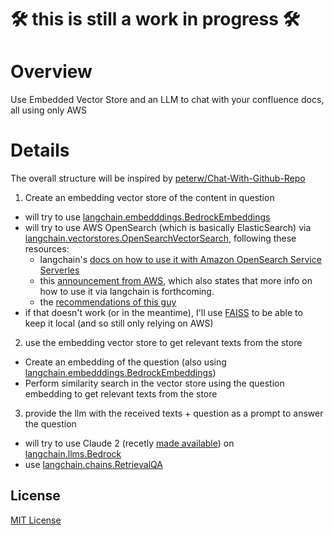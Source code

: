 # 🛠️ this is still a work in progress 🛠️

# Overview
Use Embedded Vector Store and an LLM to chat with your confluence docs, all using only AWS

# Details
The overall structure will be inspired by [peterw/Chat-With-Github-Repo](https://github.com/peterw/Chat-with-Github-Repo)

1. Create an embedding vector store of the content in question
  - will try to use [langchain.embedddings.BedrockEmbeddings](https://github.com/langchain-ai/langchain/blob/13b4f465e2e67451549dc0662495ae07b3530659/libs/langchain/langchain/embeddings/bedrock.py#L10)
  - will try to use AWS OpenSearch (which is basically ElasticSearch) via [langchain.vectorstores.OpenSearchVectorSearch](https://github.com/langchain-ai/langchain/blob/13b4f465e2e67451549dc0662495ae07b3530659/libs/langchain/langchain/vectorstores/opensearch_vector_search.py#L319), following these resources:
    - langchain's [docs on how to use it with Amazon OpenSearch Service Serverles](https://python.langchain.com/docs/integrations/vectorstores/opensearch#using-aoss-amazon-opensearch-service-serverless)
    - this [announcement from AWS](https://aws.amazon.com/blogs/big-data/introducing-the-vector-engine-for-amazon-opensearch-serverless-now-in-preview/), which also states that more info on how to use it via langchain is forthcoming.
    - the [recommendations of this guy](https://betterprogramming.pub/%EF%B8%8Fso-you-want-to-store-your-llm-data-aws-opensearch-to-the-rescue-f704a0f70558)
  - if that doesn't work (or in the meantime), I'll use [FAISS](https://github.com/langchain-ai/langchain/blob/13b4f465e2e67451549dc0662495ae07b3530659/libs/langchain/langchain/vectorstores/faiss.py#L49) to be able to keep it local (and so still only relying on AWS)
2. use the embedding vector store to get relevant texts from the store
  - Create an embedding of the question (also using [langchain.embedddings.BedrockEmbeddings](https://github.com/langchain-ai/langchain/blob/13b4f465e2e67451549dc0662495ae07b3530659/libs/langchain/langchain/embeddings/bedrock.py#L10))
  - Perform similarity search in the vector store using the question embedding to get relevant texts from the store
3. provide the llm with the received texts + question as a prompt to answer the question
  - will try to use Claude 2 (recetly [made available](https://press.aboutamazon.com/2023/7/aws-expands-amazon-bedrock-with-additional-foundation-models-new-model-provider-and-advanced-capability-to-help-customers-build-generative-ai-applications)) on [langchain.llms.Bedrock](https://github.com/langchain-ai/langchain/blob/13b4f465e2e67451549dc0662495ae07b3530659/libs/langchain/langchain/llms/bedrock.py#L51)
  - use [langchain.chains.RetrievalQA](https://github.com/langchain-ai/langchain/blob/13b4f465e2e67451549dc0662495ae07b3530659/libs/langchain/langchain/chains/retrieval_qa/base.py#L27)

## License

[MIT License](LICENSE)